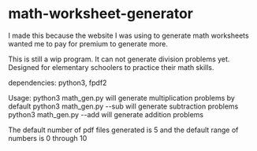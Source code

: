 # math-worksheet-generator
I made this because the website I was using to generate math worksheets wanted me to pay for premium to generate more.

This is still a wip program. It can not generate division problems yet. Designed for elementary schoolers to practice their math skills. 

dependencies: python3, fpdf2

Usage:
python3 math_gen.py will generate multiplication problems by default
python3 math_gen.py --sub will generate subtraction problems
python3 math_gen.py --add will generate addition problems

The default number of pdf files generated is 5 and the default range of numbers is 0 through 10

